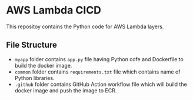 # AWS Lambda CICD

This repositoy contains the Python code for AWS Lambda layers. 

## File Structure

- `myapp` folder contains `app.py` file having Python cofe and Dockerfile to build the docker image.
- `common` folder contains `requirements.txt` file which contains name of Python libraries.
- `.github` folder contains GitHub Action workflow file which will build the docker image and push the image to ECR.
